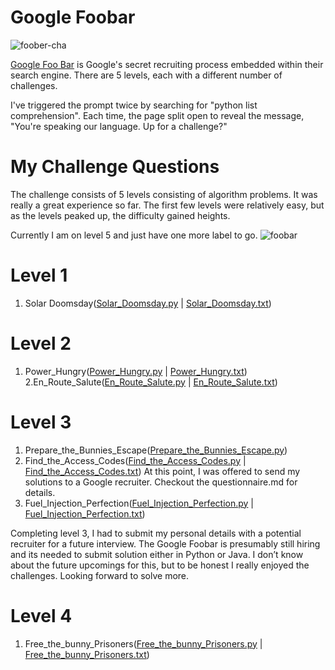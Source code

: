 # Google Foobar
![foober-cha](https://user-images.githubusercontent.com/43373436/116603296-9b1f6000-a94e-11eb-9d83-bb76628410b6.PNG)


[Google Foo Bar](https://foobar.withgoogle.com/) is Google's secret recruiting process embedded within their search engine. 
There are 5 levels, each with a different number of challenges.

I've triggered the prompt twice by searching for "python list comprehension". Each time, the page split open to reveal the message, "You're speaking our language. Up for a challenge?"

# My Challenge Questions

The challenge consists of 5 levels consisting of algorithm problems. It was really a great experience so far. The first few levels were relatively easy, but as the levels peaked up, the difficulty gained heights.

Currently I am on level 5 and just have one more label to go.
![foobar](https://user-images.githubusercontent.com/43373436/116601839-c1440080-a94c-11eb-9dda-44fd85f76efb.jpg)

# Level 1
1. Solar Doomsday([Solar_Doomsday.py](https://github.com/iamlaboniraz/my-google-foobar-experience/blob/master/level01_Solar_Doomsday.py) | [Solar_Doomsday.txt](https://github.com/iamlaboniraz/my-google-foobar-experience/blob/master/level01_Solar_Doomsday.txt))
# Level 2
1. Power_Hungry([Power_Hungry.py](https://github.com/iamlaboniraz/my-google-foobar-experience/blob/master/level02_01_Power_Hungry.py) | [Power_Hungry.txt](https://github.com/iamlaboniraz/my-google-foobar-experience/blob/master/level02_01_Power_Hungry.txt))
2.En_Route_Salute([En_Route_Salute.py](https://github.com/iamlaboniraz/my-google-foobar-experience/blob/master/level02_02_En_Route_Salute.py) | [En_Route_Salute.txt](https://github.com/iamlaboniraz/my-google-foobar-experience/blob/master/level02_02_En_Route_Salute.txt))
# Level 3
1. Prepare_the_Bunnies_Escape([Prepare_the_Bunnies_Escape.py](https://github.com/iamlaboniraz/my-google-foobar-experience/blob/master/level03_01_Prepare_the_Bunnies_Escape.py))
2. Find_the_Access_Codes([Find_the_Access_Codes.py](https://github.com/iamlaboniraz/my-google-foobar-experience/blob/master/level03_02_Find_the_Access_Codes.py) | [Find_the_Access_Codes.txt](https://github.com/iamlaboniraz/my-google-foobar-experience/blob/master/level03_02_Find_the_Access_Codes.txt))
At this point, I was offered to send my solutions to a Google recruiter. Checkout the questionnaire.md for details.
3. Fuel_Injection_Perfection([Fuel_Injection_Perfection.py](https://github.com/iamlaboniraz/my-google-foobar-experience/blob/master/level03_03_Fuel_Injection_Perfection.py) | [Fuel_Injection_Perfection.txt](https://github.com/iamlaboniraz/my-google-foobar-experience/blob/master/level03_03_Fuel_Injection_Perfection.txt))

Completing level 3, I had to submit my personal details with a potential recruiter for a future interview. The Google Foobar is presumably still hiring and its needed to submit solution either in Python or Java. I don’t know about the future upcomings for this, but to be honest I really enjoyed the challenges. Looking forward to solve more.

# Level 4
1. Free_the_bunny_Prisoners([Free_the_bunny_Prisoners.py](https://github.com/iamlaboniraz/my-google-foobar-experience/blob/master/level04_01_Free_the_bunny_Prisoners.py) | [Free_the_bunny_Prisoners.txt](https://github.com/iamlaboniraz/my-google-foobar-experience/blob/master/level04_01_Free_the_bunny_Prisoners.txt))

